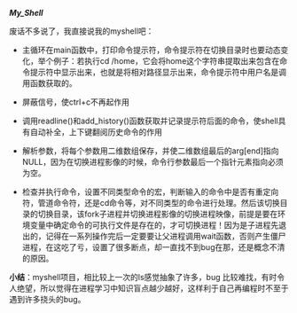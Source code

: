 ***My_Shell***

废话不多说了，我直接说我的myshell吧：

- 主循环在main函数中，打印命令提示符，命令提示符在切换目录时也要动态变化，举个例子：若执行cd /home，它会将home这个字符串提取出来包含在命令提示符中显示出来，也就是将相对路径显示出来，命令提示符中用户名是调用函数获取的。

- 屏蔽信号，使ctrl+c不再起作用

- 调用readline()和add_history()函数获取并记录提示符后面的命令，使shell具有自动补全，上下键翻阅历史命令的作用

- 解析参数，将每个参数用二维数组保存，并使二维数组最后的arg[end]指向NULL，因为在切换进程影像的时候，命令行参数最后一个指针元素指向必须为空。

- 检查并执行命令，设置不同类型命令的宏，判断输入的命令中是否有重定向符，管道命令符，还是cd命令等，对不同类型的命令进行处理。然后该切换目录的切换目录，该fork子进程并切换进程影像的切换进程映像，前提是要在环境变量中确定命令的可执行文件是存在的，才可切换进程！因为是子进程先退出的，记得在一系列操作完后一定要要让父进程调用wait函数，否则产生僵尸进程，在这吃了亏，设置了很多断点，却一直找不到bug在那，还是概念不清的原因。


**小结**：myshell项目，相比较上一次的ls感觉抽象了许多，bug 比较难找，有时令人绝望，所以觉得在进程学习中知识盲点越少越好，这样利于自己再编程时不至于遇到许多挠头的bug。


